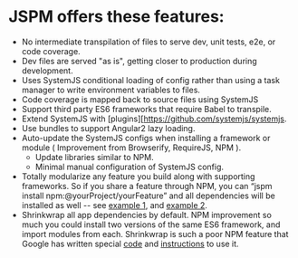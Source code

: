 # JSPM offers these features:

- No intermediate transpilation of files to serve dev, unit tests, e2e, or code coverage.
- Dev files are served "as is", getting closer to production during development.
- Uses SystemJS conditional loading of config rather than using a task manager to write environment variables to files.
- Code coverage is mapped back to source files using SystemJS
- Support third party ES6 frameworks that require Babel to transpile.
- Extend SystemJS with [plugins][https://github.com/systemjs/systemjs.
- Use bundles to support Angular2 lazy loading.
- Auto-update the SystemJS configs when installing a framework or module ( Improvement from Browserify, RequireJS, NPM ).
    - Update libraries similar to NPM.
    - Minimal manual configuration of SystemJS config.
- Totally modularize any feature you build along with supporting frameworks. So if you share a feature through NPM, you can “jspm install npm:@yourProject/yourFeature” and all dependencies will be installed as well -- see [example 1](https://www.npmjs.com/package/@uiuxengineering/uidk-ng-1x-translation), and [example 2](https://www.npmjs.com/package/@uiuxengineering/uidk-ng-1x-view.sample).
- Shrinkwrap all app dependencies by default. NPM improvement so much you could install two versions of the same ES6 framework, and import modules from each. Shrinkwrap is such a poor NPM feature that Google has written special [code](https://github.com/angular/angular/tree/master/tools/npm) and [instructions](https://github.com/angular/angular/blob/master/npm-shrinkwrap.readme.md) to use it.
